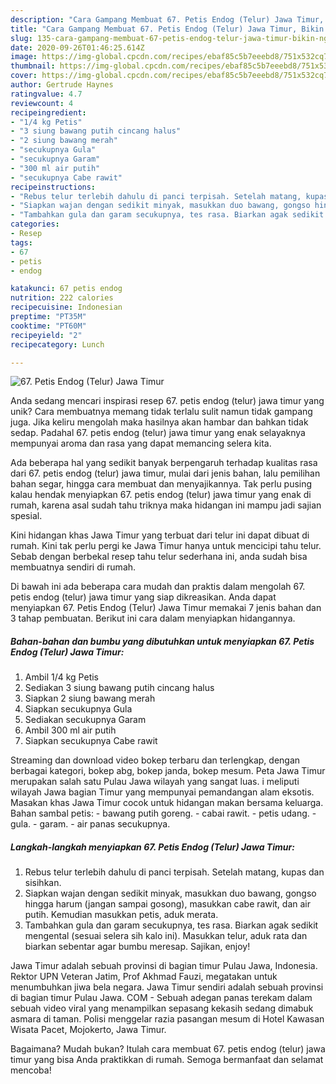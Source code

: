 ```yaml
---
description: "Cara Gampang Membuat 67. Petis Endog (Telur) Jawa Timur, Bikin Ngiler"
title: "Cara Gampang Membuat 67. Petis Endog (Telur) Jawa Timur, Bikin Ngiler"
slug: 135-cara-gampang-membuat-67-petis-endog-telur-jawa-timur-bikin-ngiler
date: 2020-09-26T01:46:25.614Z
image: https://img-global.cpcdn.com/recipes/ebaf85c5b7eeebd8/751x532cq70/67-petis-endog-telur-jawa-timur-foto-resep-utama.jpg
thumbnail: https://img-global.cpcdn.com/recipes/ebaf85c5b7eeebd8/751x532cq70/67-petis-endog-telur-jawa-timur-foto-resep-utama.jpg
cover: https://img-global.cpcdn.com/recipes/ebaf85c5b7eeebd8/751x532cq70/67-petis-endog-telur-jawa-timur-foto-resep-utama.jpg
author: Gertrude Haynes
ratingvalue: 4.7
reviewcount: 4
recipeingredient:
- "1/4 kg Petis"
- "3 siung bawang putih cincang halus"
- "2 siung bawang merah"
- "secukupnya Gula"
- "secukupnya Garam"
- "300 ml air putih"
- "secukupnya Cabe rawit"
recipeinstructions:
- "Rebus telur terlebih dahulu di panci terpisah. Setelah matang, kupas dan sisihkan."
- "Siapkan wajan dengan sedikit minyak, masukkan duo bawang, gongso hingga harum (jangan sampai gosong), masukkan cabe rawit, dan air putih. Kemudian masukkan petis, aduk merata."
- "Tambahkan gula dan garam secukupnya, tes rasa. Biarkan agak sedikit mengental (sesuai selera sih kalo ini). Masukkan telur, aduk rata dan biarkan sebentar agar bumbu meresap. Sajikan, enjoy!"
categories:
- Resep
tags:
- 67
- petis
- endog

katakunci: 67 petis endog 
nutrition: 222 calories
recipecuisine: Indonesian
preptime: "PT35M"
cooktime: "PT60M"
recipeyield: "2"
recipecategory: Lunch

---
```



![67. Petis Endog (Telur) Jawa Timur](https://img-global.cpcdn.com/recipes/ebaf85c5b7eeebd8/751x532cq70/67-petis-endog-telur-jawa-timur-foto-resep-utama.jpg)

Anda sedang mencari inspirasi resep 67. petis endog (telur) jawa timur yang unik? Cara membuatnya memang tidak terlalu sulit namun tidak gampang juga. Jika keliru mengolah maka hasilnya akan hambar dan bahkan tidak sedap. Padahal 67. petis endog (telur) jawa timur yang enak selayaknya mempunyai aroma dan rasa yang dapat memancing selera kita.

Ada beberapa hal yang sedikit banyak berpengaruh terhadap kualitas rasa dari 67. petis endog (telur) jawa timur, mulai dari jenis bahan, lalu pemilihan bahan segar, hingga cara membuat dan menyajikannya. Tak perlu pusing kalau hendak menyiapkan 67. petis endog (telur) jawa timur yang enak di rumah, karena asal sudah tahu triknya maka hidangan ini mampu jadi sajian spesial.

Kini hidangan khas Jawa Timur yang terbuat dari telur ini dapat dibuat di rumah. Kini tak perlu pergi ke Jawa Timur hanya untuk mencicipi tahu telur. Sebab dengan berbekal resep tahu telur sederhana ini, anda sudah bisa membuatnya sendiri di rumah.


Di bawah ini ada beberapa cara mudah dan praktis dalam mengolah 67. petis endog (telur) jawa timur yang siap dikreasikan. Anda dapat menyiapkan 67. Petis Endog (Telur) Jawa Timur memakai 7 jenis bahan dan 3 tahap pembuatan. Berikut ini cara dalam menyiapkan hidangannya.

<!--inarticleads1-->

##### Bahan-bahan dan bumbu yang dibutuhkan untuk menyiapkan 67. Petis Endog (Telur) Jawa Timur:

1. Ambil 1/4 kg Petis
1. Sediakan 3 siung bawang putih cincang halus
1. Siapkan 2 siung bawang merah
1. Siapkan secukupnya Gula
1. Sediakan secukupnya Garam
1. Ambil 300 ml air putih
1. Siapkan secukupnya Cabe rawit


Streaming dan download video bokep terbaru dan terlengkap, dengan berbagai kategori, bokep abg, bokep janda, bokep mesum. Peta Jawa Timur merupakan salah satu Pulau Jawa wilayah yang sangat luas. i meliputi wilayah Jawa bagian Timur yang mempunyai pemandangan alam eksotis. Masakan khas Jawa Timur cocok untuk hidangan makan bersama keluarga. Bahan sambal petis: - bawang putih goreng. - cabai rawit. - petis udang. - gula. - garam. - air panas secukupnya. 

<!--inarticleads2-->

##### Langkah-langkah menyiapkan 67. Petis Endog (Telur) Jawa Timur:

1. Rebus telur terlebih dahulu di panci terpisah. Setelah matang, kupas dan sisihkan.
1. Siapkan wajan dengan sedikit minyak, masukkan duo bawang, gongso hingga harum (jangan sampai gosong), masukkan cabe rawit, dan air putih. Kemudian masukkan petis, aduk merata.
1. Tambahkan gula dan garam secukupnya, tes rasa. Biarkan agak sedikit mengental (sesuai selera sih kalo ini). Masukkan telur, aduk rata dan biarkan sebentar agar bumbu meresap. Sajikan, enjoy!


Jawa Timur adalah sebuah provinsi di bagian timur Pulau Jawa, Indonesia. Rektor UPN Veteran Jatim, Prof Akhmad Fauzi, megatakan untuk menumbuhkan jiwa bela negara. Jawa Timur sendiri adalah sebuah provinsi di bagian timur Pulau Jawa. COM - Sebuah adegan panas terekam dalam sebuah video viral yang menampilkan sepasang kekasih sedang dimabuk asmara di taman. Polisi menggelar razia pasangan mesum di Hotel Kawasan Wisata Pacet, Mojokerto, Jawa Timur. 

Bagaimana? Mudah bukan? Itulah cara membuat 67. petis endog (telur) jawa timur yang bisa Anda praktikkan di rumah. Semoga bermanfaat dan selamat mencoba!
